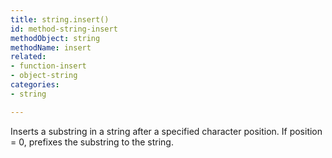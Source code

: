 ```yaml
---
title: string.insert()
id: method-string-insert
methodObject: string
methodName: insert
related:
- function-insert
- object-string
categories:
- string

---
```


Inserts a substring in a string after a specified character
        position. If position = 0, prefixes the substring to the
        string.